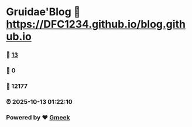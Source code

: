 # Gruidae'Blog :link: https://DFC1234.github.io/blog.github.io 
### :page_facing_up: [13](https://DFC1234.github.io/blog.github.io/tag.html) 
### :speech_balloon: 0 
### :hibiscus: 12177 
### :alarm_clock: 2025-10-13 01:22:10 
### Powered by :heart: [Gmeek](https://github.com/Meekdai/Gmeek)
